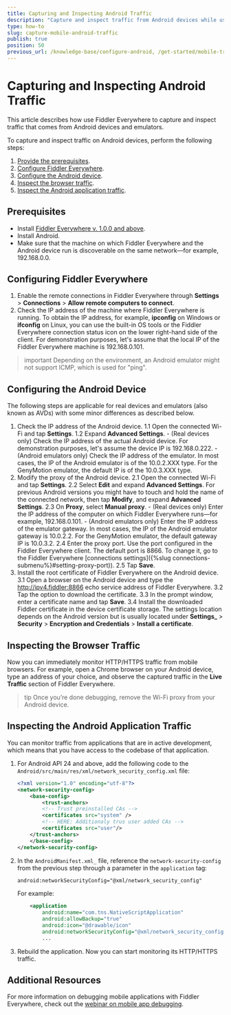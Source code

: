 ```yaml
---
title: Capturing and Inspecting Android Traffic
description: "Capture and inspect traffic from Android devices while using the Fiddler Everywhere web-debugging HTTP-proxy tool."
type: how-to
slug: capture-mobile-android-traffic
publish: true
position: 50
previous_url: /knowledge-base/configure-android, /get-started/mobile-traffic/configure-android
---
```


# Capturing and Inspecting Android Traffic

This article describes how use Fiddler Everywhere to capture and inspect traffic that comes from Android devices and emulators.

To capture and inspect traffic on Android devices, perform the following steps:

1. [Provide the prerequisites](#prerequisites).
1. [Configure Fiddler Everywhere](#configuring-fiddler-everywhere).
1. [Configure the Android device](#configuring-the-android-device).
1. [Inspect the browser traffic](#inspecting-the-browser-traffic).
1. [Inspect the Android application traffic](#inspecting-the-android-application-traffic).

## Prerequisites

- Install [Fiddler Everywhere v. 1.0.0 and above](https://www.telerik.com/download/fiddler-everywhere).
- Install Android.
- Make sure that the machine on which Fiddler Everywhere and the Android device run is discoverable on the same network&mdash;for example, 192.168.0.0.

## Configuring Fiddler Everywhere

1. Enable the remote connections in Fiddler Everywhere through **Settings** > **Connections** > **Allow remote computers to connect**.
2. Check the IP address of the machine where Fiddler Everywhere is running. To obtain the IP address, for example, **ipconfig** on Windows or **ifconfig** on Linux, you can use the built-in OS tools or the Fiddler Everywhere connection status icon on the lower right-hand side of the client. For demonstration purposes, let's assume that the local IP of the Fiddler Everywhere machine is 192.168.0.101.

>important Depending on the environment, an Android emulator might not support ICMP, which is used for "ping".

## Configuring the Android Device

The following steps are applicable for real devices and emulators (also known as AVDs) with some minor differences as described below.

1. Check the IP address of the Android device.
    1.1 Open the connected Wi-Fi and tap **Settings**.
    1.2 Expand **Advanced Settings**.
       - (Real devices only) Check the IP address of the actual Android device. For demonstration purposes, let's assume the device IP is 192.168.0.222.
       - (Android emulators only) Check the IP address of the emulator. In most cases, the IP of the Android emulator is of the 10.0.2.XXX type. For the GenyMotion emulator, the default IP is of the 10.0.3.XXX type.
1. Modify the proxy of the Android device.
    2.1 Open the connected Wi-Fi and tap **Settings**.
    2.2 Select **Edit** and expand **Advanced Settings**. For previous Android versions you might have to touch and hold the name of the connected network, then tap **Modify**, and expand **Advanced Settings**.
    2.3 On **Proxy**, select **Manual proxy**.
       - (Real devices only) Enter the IP address of the computer on which Fiddler Everywhere runs&mdash;for example, 192.168.0.101.
       - (Android emulators only) Enter the IP address of the emulator gateway. In most cases, the IP of the Android emulator gateway is 10.0.2.2. For the GenyMotion emulator, the default gateway IP is 10.0.3.2.
    2.4 Enter the proxy port. Use the port configured in the Fiddler Everywhere client. The default port is 8866. To change it, go to the Fiddler Everywhere [connections settings]({%slug connections-submenu%}#setting-proxy-port)).
    2.5 Tap **Save**.
1. Install the root certificate of Fiddler Everywhere on the Android device.
    3.1 Open a browser on the Android device and type the http://ipv4.fiddler:8866 echo service address of Fiddler Everywhere.
    3.2 Tap the option to download the certificate.
    3.3 In the prompt window, enter a certificate name and tap **Save**.
    3.4 Install the downloaded Fiddler certificate in the device certificate storage. The settings location depends on the Android version but is usually located under **Settings_** > **Security** > **Encryption and Credentials** > **Install a certificate**.

## Inspecting the Browser Traffic

Now you can immediately monitor HTTP/HTTPS traffic from mobile browsers. For example, open a Chrome browser on your Android device, type an address of your choice, and observe the captured traffic in the **Live Traffic** section of Fiddler Everywhere.

>tip Once you’re done debugging, remove the Wi-Fi proxy from your Android device.

## Inspecting the Android Application Traffic

You can monitor traffic from applications that are in active development, which means that you have access to the codebase of that application.

1. For Android API 24 and above, add the following code to the `Android/src/main/res/xml/network_security_config.xml` file:

    ```XML
    <?xml version="1.0" encoding="utf-8"?>
    <network-security-config>
        <base-config>
            <trust-anchors>
            <!-- Trust preinstalled CAs -->
            <certificates src="system" />
            <!-- HERE: Additionaly trus user added CAs -->
            <certificates src="user"/>
        </trust-anchors>
        </base-config>
    </network-security-config>
    ```
1. In the `AndroidManifest.xml_` file, reference the `network-security-config` from the previous step through a parameter in the `application` tag:

    ```XML
    android:networkSecurityConfig="@xml/network_security_config"
    ```

    For example:

    ```XML
        <application
            android:name="com.tns.NativeScriptApplication"
            android:allowBackup="true"
            android:icon="@drawable/icon"
            android:networkSecurityConfig="@xml/network_security_config">
            ...
    ```
1. Rebuild the application. Now you can start monitoring its HTTP/HTTPS traffic.

## Additional Resources

For more information on debugging mobile applications with Fiddler Everywhere, check out the [webinar on mobile app debugging](https://www.telerik.com/webinars/fiddler/how-to-debug-ios-and-android-mobile-apps-with-fiddler).
